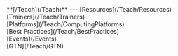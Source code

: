 <div class='linkbox'>
**[/Teach](/Teach)**
---
[Resources](/Teach/Resources)<br />
[Trainers](/Teach/Trainers)<br />
[Platforms](/Teach/ComputingPlatforms)<br />
[Best Practices](/Teach/BestPractices)<br />
[Events](/Events)<br />
[GTN](/Teach/GTN)<br />
</div>
